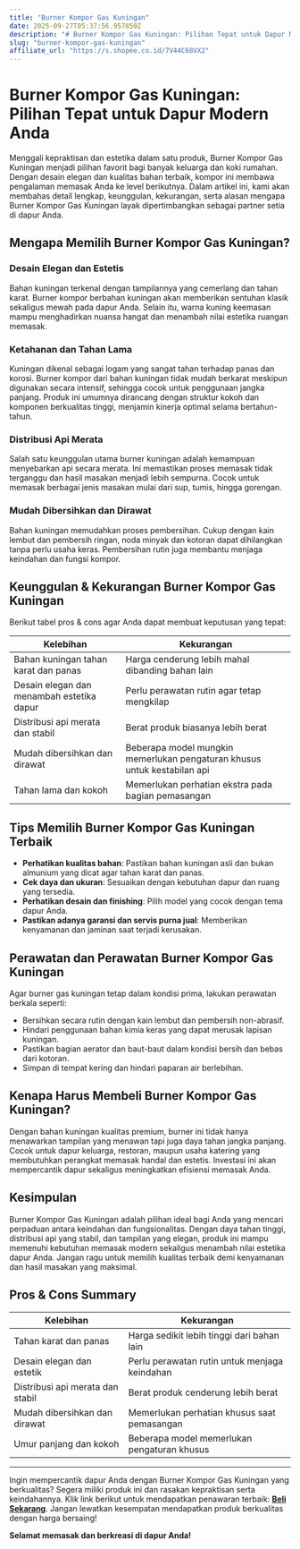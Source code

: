 ```yaml
---
title: "Burner Kompor Gas Kuningan"
date: 2025-09-27T05:37:56.957850Z
description: "# Burner Kompor Gas Kuningan: Pilihan Tepat untuk Dapur Modern Anda..."
slug: "burner-kompor-gas-kuningan"
affiliate_url: "https://s.shopee.co.id/7V44C68VX2"
---
```

# Burner Kompor Gas Kuningan: Pilihan Tepat untuk Dapur Modern Anda

Menggali kepraktisan dan estetika dalam satu produk, Burner Kompor Gas Kuningan menjadi pilihan favorit bagi banyak keluarga dan koki rumahan. Dengan desain elegan dan kualitas bahan terbaik, kompor ini membawa pengalaman memasak Anda ke level berikutnya. Dalam artikel ini, kami akan membahas detail lengkap, keunggulan, kekurangan, serta alasan mengapa Burner Kompor Gas Kuningan layak dipertimbangkan sebagai partner setia di dapur Anda.

## Mengapa Memilih Burner Kompor Gas Kuningan?

### Desain Elegan dan Estetis

Bahan kuningan terkenal dengan tampilannya yang cemerlang dan tahan karat. Burner kompor berbahan kuningan akan memberikan sentuhan klasik sekaligus mewah pada dapur Anda. Selain itu, warna kuning keemasan mampu menghadirkan nuansa hangat dan menambah nilai estetika ruangan memasak.

### Ketahanan dan Tahan Lama

Kuningan dikenal sebagai logam yang sangat tahan terhadap panas dan korosi. Burner kompor dari bahan kuningan tidak mudah berkarat meskipun digunakan secara intensif, sehingga cocok untuk penggunaan jangka panjang. Produk ini umumnya dirancang dengan struktur kokoh dan komponen berkualitas tinggi, menjamin kinerja optimal selama bertahun-tahun.

### Distribusi Api Merata

Salah satu keunggulan utama burner kuningan adalah kemampuan menyebarkan api secara merata. Ini memastikan proses memasak tidak terganggu dan hasil masakan menjadi lebih sempurna. Cocok untuk memasak berbagai jenis masakan mulai dari sup, tumis, hingga gorengan.

### Mudah Dibersihkan dan Dirawat

Bahan kuningan memudahkan proses pembersihan. Cukup dengan kain lembut dan pembersih ringan, noda minyak dan kotoran dapat dihilangkan tanpa perlu usaha keras. Pembersihan rutin juga membantu menjaga keindahan dan fungsi kompor.

## Keunggulan & Kekurangan Burner Kompor Gas Kuningan

Berikut tabel pros & cons agar Anda dapat membuat keputusan yang tepat:

| Kelebihan                                 | Kekurangan                                              |
|-------------------------------------------|--------------------------------------------------------|
| Bahan kuningan tahan karat dan panas     | Harga cenderung lebih mahal dibanding bahan lain     |
| Desain elegan dan menambah estetika dapur | Perlu perawatan rutin agar tetap mengkilap          |
| Distribusi api merata dan stabil        | Berat produk biasanya lebih berat                  |
| Mudah dibersihkan dan dirawat          | Beberapa model mungkin memerlukan pengaturan khusus untuk kestabilan api |
| Tahan lama dan kokoh                   | Memerlukan perhatian ekstra pada bagian pemasangan |

## Tips Memilih Burner Kompor Gas Kuningan Terbaik

- **Perhatikan kualitas bahan**: Pastikan bahan kuningan asli dan bukan almunium yang dicat agar tahan karat dan panas.
- **Cek daya dan ukuran**: Sesuaikan dengan kebutuhan dapur dan ruang yang tersedia.
- **Perhatikan desain dan finishing**: Pilih model yang cocok dengan tema dapur Anda.
- **Pastikan adanya garansi dan servis purna jual**: Memberikan kenyamanan dan jaminan saat terjadi kerusakan.

## Perawatan dan Perawatan Burner Kompor Gas Kuningan

Agar burner gas kuningan tetap dalam kondisi prima, lakukan perawatan berkala seperti:

- Bersihkan secara rutin dengan kain lembut dan pembersih non-abrasif.
- Hindari penggunaan bahan kimia keras yang dapat merusak lapisan kuningan.
- Pastikan bagian aerator dan baut-baut dalam kondisi bersih dan bebas dari kotoran.
- Simpan di tempat kering dan hindari paparan air berlebihan.

## Kenapa Harus Membeli Burner Kompor Gas Kuningan?

Dengan bahan kuningan kualitas premium, burner ini tidak hanya menawarkan tampilan yang menawan tapi juga daya tahan jangka panjang. Cocok untuk dapur keluarga, restoran, maupun usaha katering yang membutuhkan perangkat memasak handal dan estetis. Investasi ini akan mempercantik dapur sekaligus meningkatkan efisiensi memasak Anda.

## Kesimpulan

Burner Kompor Gas Kuningan adalah pilihan ideal bagi Anda yang mencari perpaduan antara keindahan dan fungsionalitas. Dengan daya tahan tinggi, distribusi api yang stabil, dan tampilan yang elegan, produk ini mampu memenuhi kebutuhan memasak modern sekaligus menambah nilai estetika dapur Anda. Jangan ragu untuk memilih kualitas terbaik demi kenyamanan dan hasil masakan yang maksimal.

## Pros & Cons Summary

| Kelebihan                                | Kekurangan                                              |
|------------------------------------------|--------------------------------------------------------|
| Tahan karat dan panas                   | Harga sedikit lebih tinggi dari bahan lain            |
| Desain elegan dan estetik               | Perlu perawatan rutin untuk menjaga keindahan        |
| Distribusi api merata dan stabil        | Berat produk cenderung lebih berat                   |
| Mudah dibersihkan dan dirawat          | Memerlukan perhatian khusus saat pemasangan       |
| Umur panjang dan kokoh                   | Beberapa model memerlukan pengaturan khusus        |

---

Ingin mempercantik dapur Anda dengan Burner Kompor Gas Kuningan yang berkualitas? Segera miliki produk ini dan rasakan kepraktisan serta keindahannya. Klik link berikut untuk mendapatkan penawaran terbaik: **[Beli Sekarang](https://s.shopee.co.id/7V44C68VX2)**. Jangan lewatkan kesempatan mendapatkan produk berkualitas dengan harga bersaing!

**Selamat memasak dan berkreasi di dapur Anda!**